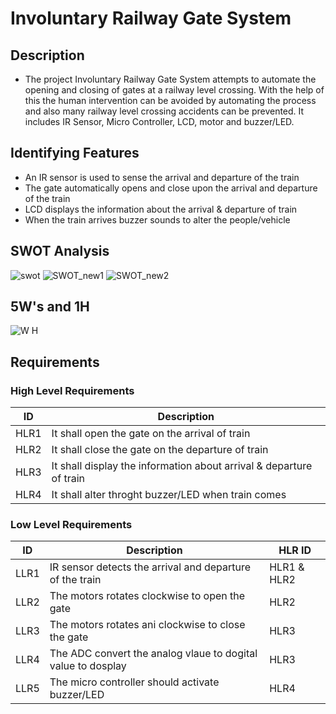 # Involuntary Railway Gate System

## Description
- The project Involuntary Railway Gate System attempts to automate the opening and closing of gates at a railway level crossing. With the help of this the human intervention can be avoided by automating the process and also many railway level crossing accidents can be prevented. It includes IR Sensor, Micro Controller, LCD, motor and buzzer/LED.
 
## Identifying Features
- An IR sensor is used to sense the arrival and departure of the train
- The gate automatically opens and close upon the arrival and departure of the train
- LCD displays the information about the arrival & departure of train
- When the train arrives buzzer sounds to alter the people/vehicle

## SWOT Analysis

![swot](https://user-images.githubusercontent.com/98875082/155743996-740b7288-6245-4d9d-8957-d42487d6d545.png)
![SWOT_new1](https://user-images.githubusercontent.com/98875082/155744002-13018437-acad-4416-8d41-d96b5e80dffc.png)
![SWOT_new2](https://user-images.githubusercontent.com/98875082/155744007-f8d024b5-e08e-4e6f-9491-e035f6f2a323.png)


## 5W's and 1H

![W H](https://user-images.githubusercontent.com/98875082/155744013-8a1db2f9-ca11-497a-91ba-f5c180b5a2b4.png)

## Requirements
### High Level Requirements
|  ID |    Description   |
|-----|-------------------|
|HLR1|It shall open the gate on the arrival of train|
|HLR2|It shall close the gate on the departure of train |
|HLR3|It shall display the information about arrival & departure of train|
|HLR4|It shall alter throght buzzer/LED when train comes|

### Low Level Requirements
|  ID |    Description   | HLR ID |
|-----|-------------------|--------|
|LLR1|IR sensor detects the arrival and departure of the train|HLR1 & HLR2|
|LLR2|The motors rotates clockwise to open the gate|HLR2|
|LLR3|The motors rotates ani clockwise to close the gate|HLR3|
|LLR4|The ADC convert the analog vlaue to dogital value to dosplay|HLR3|
|LLR5|The micro controller should activate buzzer/LED|HLR4|



